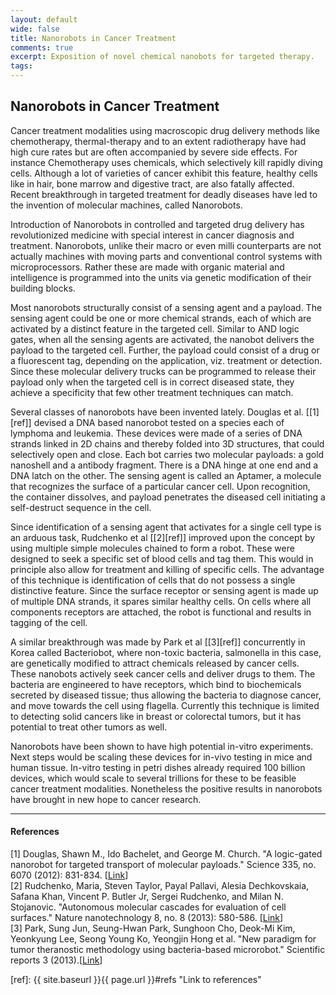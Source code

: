 ```yaml
---
layout: default
wide: false
title: Nanorobots in Cancer Treatment
comments: true
excerpt: Exposition of novel chemical nanobots for targeted therapy. 
tags:  
---
```


## Nanorobots in Cancer Treatment

Cancer treatment modalities using macroscopic drug delivery methods like chemotherapy, thermal-therapy and to an extent radiotherapy have had high cure rates but are often accompanied by severe side effects. For instance Chemotherapy uses chemicals, which selectively kill rapidly diving cells. Although a lot of varieties of cancer exhibit this feature, healthy cells like in hair, bone marrow and digestive tract, are also fatally affected. Recent breakthrough in targeted treatment for deadly diseases have led to the invention of molecular machines, called Nanorobots.

Introduction of Nanorobots in controlled and targeted drug delivery has revolutionized medicine with special interest in cancer diagnosis and treatment. Nanorobots, unlike their macro or even milli counterparts are not actually machines with moving parts and conventional control systems with microprocessors. Rather these are made with organic material and intelligence is programmed into the units via genetic modification of their building blocks. 


Most nanorobots structurally consist of a sensing agent and a payload. The sensing agent could be one or more chemical strands, each of which are activated by a distinct feature in the targeted cell. Similar to AND logic gates, when all the sensing agents are activated, the nanobot delivers the payload to the targeted cell. Further, the payload could consist of a drug or a fluorescent tag, depending on the application, viz. treatment or detection. Since these molecular delivery trucks can be programmed to release their payload only when the targeted cell is in correct diseased state, they achieve a specificity that few other treatment techniques can match.  

Several classes of nanorobots have been invented lately. Douglas et al. \[[1][ref]\] devised a DNA based nanorobot tested on a species each of lymphoma and leukemia. These devices were made of a series of DNA strands linked in 2D chains and thereby folded into 3D structures, that could selectively open and close. Each bot carries two molecular payloads: a gold nanoshell and a antibody fragment. There is a DNA hinge at one end and a DNA latch on the other. The sensing agent is called an Aptamer, a molecule that recognizes the surface of a particular cancer cell. Upon recognition, the container dissolves, and payload penetrates the diseased cell initiating a self-destruct sequence in the cell.


Since identification of a sensing agent that activates for a single cell type is an arduous task, Rudchenko et al \[[2][ref]\] improved upon the concept by using multiple simple molecules chained to form a robot. These were designed to seek a specific set of blood cells and tag them. This would in principle also allow for treatment and killing of specific cells. The advantage of this technique is identification of cells that do not possess a single distinctive feature. Since the surface receptor or sensing agent is made up of multiple DNA strands, it spares similar healthy cells. On cells where all components receptors are attached, the robot is functional and results in tagging of the cell.


A similar breakthrough was made by Park et al \[[3][ref]\] concurrently in Korea called Bacteriobot, where non-toxic bacteria, salmonella in this case, are genetically modified to attract chemicals released by cancer cells. These nanobots actively seek cancer cells and deliver drugs to them. The bacteria are engineered to have receptors, which bind to biochemicals secreted by diseased tissue; thus allowing the bacteria to diagnose cancer, and move towards the cell using flagella. Currently this technique is limited to detecting solid cancers like in breast or colorectal tumors, but it has potential to treat other tumors as well.

Nanorobots have been shown to have high potential in-vitro experiments. Next steps would be scaling these devices for in-vivo testing in mice and human tissue. In-vitro testing in petri dishes already required 100 billion devices, which would scale to several trillions for these to be feasible cancer treatment modalities. Nonetheless the positive results in nanorobots have brought in new hope to cancer research.

---  

#### References <a name="refs"></a>  
[1] Douglas, Shawn M., Ido Bachelet, and George M. Church. "A logic-gated nanorobot for targeted transport of molecular payloads." Science 335, no. 6070 (2012): 831-834. \[[Link](http://scholar.google.com/scholar?hl=en&q=A%20logic-gated%20nanorobot%20for%20targeted%20transport%20of%20molecular%20payloads.&btnG=&as_sdt=1%2C5&as_sdtp= )\]  
[2] Rudchenko, Maria, Steven Taylor, Payal Pallavi, Alesia Dechkovskaia, Safana Khan, Vincent P. Butler Jr, Sergei Rudchenko, and Milan N. Stojanovic. "Autonomous molecular cascades for evaluation of cell surfaces." Nature nanotechnology 8, no. 8 (2013): 580-586. \[[Link](http://www.ncbi.nlm.nih.gov/pmc/articles/PMC3776593/)\]  
[3] Park, Sung Jun, Seung-Hwan Park, Sunghoon Cho, Deok-Mi Kim, Yeonkyung Lee, Seong Young Ko, Yeongjin Hong et al. "New paradigm for tumor theranostic methodology using bacteria-based microrobot." Scientific reports 3 (2013).\[[Link](http://www.nature.com/srep/2013/131202/srep03394/full/srep03394.html?message-global=remove&WT.ec_id=SREP-20131203)\]  

[ref]: {{ site.baseurl }}{{ page.url }}#refs  "Link to references"
